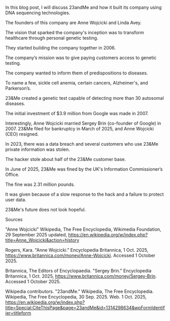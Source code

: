 In this blog post, I will discuss 23andMe and how it built its company using DNA sequencing technologies. 


The founders of this company are Anne Wojcicki and Linda Avey. 


The vision that sparked the company's inception was to transform healthcare through personal genetic testing.


They started building the company together in 2006. 


The company’s mission was to give paying customers access to genetic testing.


The company wanted to inform them of predispositions to diseases. 


To name a few, sickle cell anemia, certain cancers, Alzheimer's, and Parkerson’s.


23&Me created a genetic test capable of detecting more than 30 autosomal diseases.


The initial investment of $3.9 million from Google was made in 2007.


Interestingly, Anne Wojcicki married Sergey Brin (co-founder of Google) in 2007. 
23&Me filed for bankruptcy in March of 2025, and Anne Wojcicki (CEO) resigned.


In 2023, there was a data breach and several customers who use 23&Me private information was stolen.


The hacker stole about half of the 23&Me customer base.


In June of 2025, 23&Me was fined by the UK's Information Commissioner’s Office.


The fine was 2.31 million pounds.


It was given because of a slow response to the hack and a failure to protect user data.


23&Me's future does not look hopeful.


Sources


"Anne Wojcicki" Wikipedia, The Free Encyclopedia, Wikimedia Foundation, 29 September 2025 updated, 
https://en.wikipedia.org/w/index.php?title=Anne_Wojcicki&action=history


Rogers, Kara. "Anne Wojcicki." Encyclopedia Britannica, 1 Oct. 2025, 
https://www.britannica.com/money/Anne-Wojcicki. Accessed 1 October 2025.

Britannica, The Editors of Encyclopaedia. "Sergey Brin." Encyclopedia Britannica, 1 Oct. 2025, 
https://www.britannica.com/money/Sergey-Brin. Accessed 1 October 2025.

Wikipedia contributors. "23andMe." Wikipedia, The Free Encyclopedia. Wikipedia, The Free Encyclopedia, 30 Sep. 2025. Web. 1 Oct. 2025,
https://en.wikipedia.org/w/index.php?title=Special:CiteThisPage&page=23andMe&id=1314298634&wpFormIdentifier=titleform
